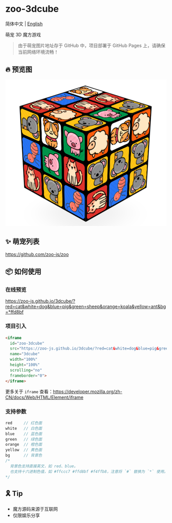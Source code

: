 # zoo-3dcube

简体中文 | [English](./README.en.md)

萌宠 3D 魔方游戏

> 由于萌宠图片地址存于 GitHub 中，项目部署于 GitHub Pages 上，请确保当前网络环境流畅！

## 🔥 预览图
![](./cube.png)

## ✨ 萌宠列表

https://github.com/zoo-js/zoo

## 📦 如何使用

### 在线预览

https://zoo-js.github.io/3dcube/?red=cat&white=dog&blue=pig&green=sheep&orange=koala&yellow=ant&bg=*ffd8bf

### 项目引入

```html
<iframe
  id="zoo-3dcube"
  src="https://zoo-js.github.io/3dcube/?red=cat&white=dog&blue=pig&green=sheep&orange=koala&yellow=ant&bg=*ffd8bf"
  name="3dcube"
  width="100%"
  height="100%"
  scrolling="no"
  frameborder="0">
</iframe>
```

更多关于 `iframe` 查看：https://developer.mozilla.org/zh-CN/docs/Web/HTML/Element/iframe

### 支持参数

```js
red     // 红色面
white   // 白色面
blue    // 蓝色面
green   // 绿色面
orange  // 橙色面
yellow  // 黄色面
bg      // 背景色
/*
  背景色支持直接英文，如 red、blue。
  也支持十六进制色值，如 #ffccc7 #ffd8bf #f4ffb8，注意将 `#` 替换为 `*` 使用。
*/
```

## 🎗 Tip

- 魔方源码来源于互联网
- 仅限娱乐分享
